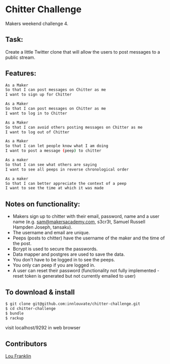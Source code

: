Chitter Challenge
=================
<!--[![Build Status](https://travis-ci.org/innlouvate/chitter-challenge.svg?branch=master)](https://travis-ci.org/innlouvate/chitter-challenge)-->
Makers weekend challenge 4. 

Task:
-------

Create a little Twitter clone that will allow the users to post messages to a public stream.

Features:
-------

```sh
As a Maker
So that I can post messages on Chitter as me
I want to sign up for Chitter

As a Maker
So that I can post messages on Chitter as me
I want to log in to Chitter

As a Maker
So that I can avoid others posting messages on Chitter as me
I want to log out of Chitter

As a Maker
So that I can let people know what I am doing  
I want to post a message (peep) to chitter

As a maker
So that I can see what others are saying  
I want to see all peeps in reverse chronological order

As a maker
So that I can better appreciate the context of a peep
I want to see the time at which it was made
```

Notes on functionality:
------

* Makers sign up to chitter with their email, password, name and a user name (e.g. sam@makersacademy.com, s3cr3t, Samuel Russell Hampden Joseph, tansaku).
* The username and email are unique.
* Peeps (posts to chitter) have the username of the maker and the time of the post.
* Bcrypt is used to secure the passwords.
* Data mapper and postgres are used to save the data.
* You don't have to be logged in to see the peeps.
* You only can peep if you are logged in.
* A user can reset their password (functionality not fully implemented - reset token is generated but not currently emailed to user)


To download & install
---------

```sh
$ git clone git@github.com:innlouvate/chitter-challenge.git
$ cd chitter-challenge
$ bundle
$ rackup
```
visit localhost/9292 in web browser


Contributors
-------------
[Lou Franklin](https://github.com/innlouvate)
